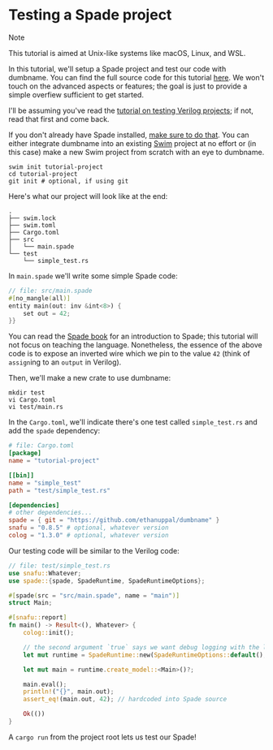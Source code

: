 # Testing a Spade project

> [!NOTE]
> This tutorial is aimed at Unix-like systems like macOS, Linux, and WSL.

In this tutorial, we'll setup a Spade project and test our code with
dumbname. You can find the full source code for this tutorial [here](../examples/spade-project/). We won't touch on the advanced aspects or features; the goal is just to provide a simple overfiew sufficient to get started.

I'll be assuming you've read the [tutorial on testing Verilog projects](./testing_verilog.md); if not, read that first and come back.

If you don't already have Spade installed, [make sure to do that](https://docs.spade-lang.org/installation.html).
You can either integrate dumbname into an existing [Swim](https://docs.spade-lang.org/swim/index.html) project at no effort or (in this case) make a new Swim project from scratch with an eye to dumbname.

```shell
swim init tutorial-project
cd tutorial-project
git init # optional, if using git
```

Here's what our project will look like at the end:
```
.
├── swim.lock
├── swim.toml
├── Cargo.toml
├── src
│   └── main.spade
└── test
    └── simple_test.rs
```

In `main.spade` we'll write some simple Spade code:

```rust
// file: src/main.spade
#[no_mangle(all)]
entity main(out: inv &int<8>) {
    set out = 42;
}}
```

You can read the [Spade book](https://docs.spade-lang.org/introduction.html) for an
introduction to Spade; this tutorial will not focus on teaching the language.
Nonetheless, the essence of the above code is to expose an inverted wire which
we pin to the value `42` (think of `assign`ing to an `output` in Verilog).

Then, we'll make a new crate to use dumbname:

```shell
mkdir test
vi Cargo.toml
vi test/main.rs
```

In the `Cargo.toml`, we'll indicate there's one test called `simple_test.rs` and add the `spade` dependency:

```toml
# file: Cargo.toml
[package]
name = "tutorial-project"

[[bin]]
name = "simple_test"
path = "test/simple_test.rs"

[dependencies]
# other dependencies...
spade = { git = "https://github.com/ethanuppal/dumbname" }
snafu = "0.8.5" # optional, whatever version
colog = "1.3.0" # optional, whatever version
```

Our testing code will be similar to the Verilog code:

```rust
// file: test/simple_test.rs
use snafu::Whatever;
use spade::{spade, SpadeRuntime, SpadeRuntimeOptions};

#[spade(src = "src/main.spade", name = "main")]
struct Main;

#[snafu::report]
fn main() -> Result<(), Whatever> {
    colog::init();

    // the second argument `true` says we want debug logging with the log crate
    let mut runtime = SpadeRuntime::new(SpadeRuntimeOptions::default(), true)?;

    let mut main = runtime.create_model::<Main>()?;

    main.eval();
    println!("{}", main.out);
    assert_eq!(main.out, 42); // hardcoded into Spade source

    Ok(())
}
```

A `cargo run` from the project root lets us test our Spade!
